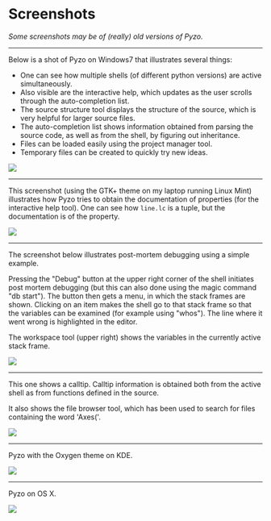 # Screenshots

*Some screenshots may be of (really) old versions of Pyzo.*

----

Below is a shot of Pyzo on Windows7 that illustrates several things:

* One can see how multiple shells (of different python versions) are active simultaneously.
* Also visible are the interactive help, which updates as the user scrolls through the auto-completion list.
* The source structure tool displays the structure of the source, which is very helpful for larger source files.
* The auto-completion list shows information obtained from parsing the source code, as well as from the shell, by figuring out inheritance.
* Files can be loaded easily using the project manager tool.
* Temporary files can be created to quickly try new ideas.

<a href='screenshots/screen00_win.png'>
<img src='screenshots/thumb00_win.png', align='center'>
</a>

----

This screenshot (using the GTK+ theme on my laptop running Linux Mint) illustrates how Pyzo tries to obtain the documentation of properties (for the interactive help tool). One can see how ``line.lc`` is a tuple, but the documentation is of the property.

<a href='screenshots/screen03_linux.png'>
<img src='screenshots/thumb03_linux.png', align='center'>
</a>


----

The screenshot below illustrates post-mortem debugging using a simple example.

Pressing the "Debug" button at the upper right corner of the shell initiates post mortem debugging (but this can also done using the magic command "db start"). The button then gets a menu, in which the stack frames are shown. Clicking on an item makes the shell go to that stack frame so that the variables can be examined (for example using "whos"). The line where it went wrong is highlighted in the editor.

The workspace tool (upper right) shows the variables in the currently active stack frame.


<a href='screenshots/screen02_linux.png'>
<img src='screenshots/thumb02_linux.png', align='center'>
</a>


----

This one shows a calltip. Calltip information is obtained both from the active shell as from functions defined in the source.

It also shows the file browser tool, which has been used to search for files containing the word 'Axes('.


<a href='screenshots/screen04_linux.png'>
<img src='screenshots/thumb04_linux.png', align='center'>
</a>


----

Pyzo with the Oxygen theme on KDE.

<a href='screenshots/screen05_kde.png'>
<img src='screenshots/thumb05_kde.png', align='center'>
</a>


----

Pyzo on OS X.


<a href='screenshots/screen06_osx.png'>
<img src='screenshots/thumb06_osx.png', align='center'>
</a>
